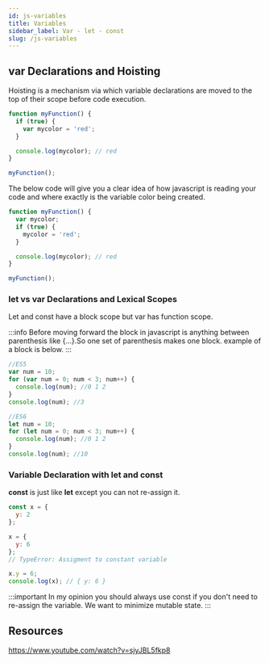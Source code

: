 ```yaml
---
id: js-variables
title: Variables
sidebar_label: Var - let - const
slug: /js-variables
---
```


## var Declarations and Hoisting

Hoisting is a mechanism via which variable declarations are moved to the top of their scope before code execution.

```javascript
function myFunction() {
  if (true) {
    var mycolor = 'red';
  }

  console.log(mycolor); // red
}

myFunction();
```

The below code will give you a clear idea of how javascript is reading your code and where exactly is the variable color being created.

```javascript
function myFunction() {
  var mycolor;
  if (true) {
    mycolor = 'red';
  }

  console.log(mycolor); // red
}

myFunction();
```

### let vs var Declarations and Lexical Scopes

Let and const have a block scope but var has function scope.

:::info
Before moving forward the block in javascript is anything between parenthesis like {…}.So one set of parenthesis makes one block. example of a block is below.
:::

```javascript
//ES5
var num = 10;
for (var num = 0; num < 3; num++) {
  console.log(num); //0 1 2
}
console.log(num); //3

//ES6
let num = 10;
for (let num = 0; num < 3; num++) {
  console.log(num); //0 1 2
}
console.log(num); //10
```

### Variable Declaration with let and const

**const** is just like **let** except you can not re-assign it.

```javascript
const x = {
  y: 2
};

x = {
  y: 6
};
// TypeError: Assigment to constant variable

x.y = 6;
console.log(x); // { y: 6 }
```

:::important
In my opinion you should always use const if you don't need to re-assign the variable. We want to minimize mutable state.
:::

## Resources

https://www.youtube.com/watch?v=sjyJBL5fkp8
